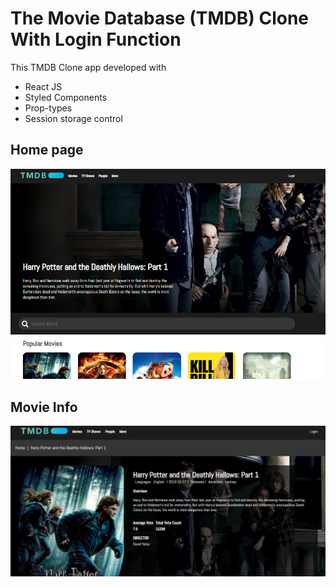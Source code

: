 # The Movie Database (TMDB) Clone With Login Function
  
This TMDB Clone app developed with 
- React JS
- Styled Components
- Prop-types
- Session storage control

## Home page
<img src="public/S1.png">

## Movie Info
<img src="public/S2.png">
